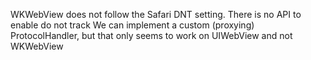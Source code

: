 
WKWebView does not follow the Safari DNT setting.
There is no API to enable do not track
We can implement a custom (proxying) ProtocolHandler, but that only seems to work on UIWebView and not WKWebView

